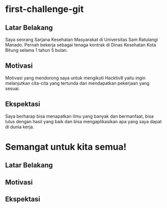 
# first-challenge-git

[//]: # (Ceritakan sedikit tentang latar belakangmu seperti pendidikan terakhir atau pekerjaan sebelumnya)
## Latar Belakang
Saya seorang Sarjana Kesehatan Masyarakat di Universitas Sam Ratulangi Manado. Pernah bekerja sebagai tenaga kontrak di Dinas Kesehatan Kota Bitung selama 1 tahun 5 bulan.

[//]: # (Motivasi apa yang mendorongmu untuk ikut program coding bootcamp di Hacktiv8?)
## Motivasi
Motivasi yang mendorong saya untuk mengikuti Hacktiv8 yaitu ingin melanjutkan cita-cita yang tertunda dan mendapatkan pekerjaan yang sesuai.

[//]: # (Beri tahu kami, apa yang ingin kamu dapatkan di Hacktiv8 dan apa yang ingin kamu capai setelah lulus dari sini?)
## Ekspektasi
Saya berharap bisa menapatkan ilmu yang banyak dan bermanfaat, bisa lulus dengan hasil yang baik dan bisa mengaplikasikan apa yang saya dapat di dunia kerja.

[//]: # (Apakah ada hal lain yang ingin disampaikan? Bila ada, kamu bebas untuk menuliskannya)
Semangat untuk kita semua!
=======
[//]: # (Ceritakan sedikit tentang latar belakangmu seperti pendidikan terakhir atau pekerjaan sebelumnya)
## Latar Belakang

[//]: # (Motivasi apa yang mendorongmu untuk ikut program coding bootcamp di Hacktiv8?)
## Motivasi

[//]: # (Beri tahu kami, apa yang ingin kamu dapatkan di Hacktiv8 dan apa yang ingin kamu capai setelah lulus dari sini?)
## Ekspektasi

[//]: # (Apakah ada hal lain yang ingin disampaikan? Bila ada, kamu bebas untuk menuliskannya)
